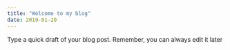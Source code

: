 ```yaml
---
title: "Welcome to my blog"
date: 2019-01-20
---
```

Type a quick draft of your blog post. Remember, you can always edit it later

